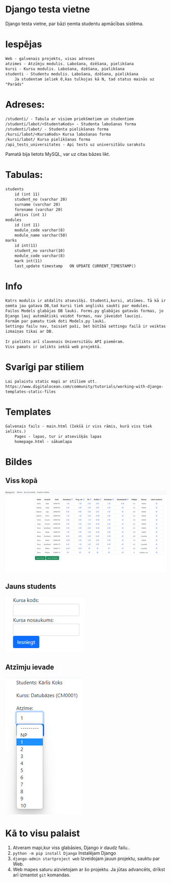 # Django testa vietne
Django testa vietne, par bāzi ņemta studentu apmācības sistēma.

# Iespējas
    Web - galvenais projekts, visas adreses
    atzimes - Atzīmju modulis. Labošana, dzēšana, pielikšana
    kursi - Kursu modulis. Labošana, dzēšana, pielikšana
    studenti - Studentu modulis. Labošana, dzēšana, pielikšana
        Ja studentam ieliek 0,kas tulkojas kā N, tad status mainās uz "Parāds"
# Adreses: 
    /studenti/ - Tabula ar visiem priekšmetiem un studentiem
    /studenti/labot/<StudentaKods> - Studenta labošanas forma
    /studenti/labot/ - Studenta pielikšanas forma
    /kursi/labot/<KursaKods> Kursa labošanas forma
    /kursi/labot/ Kursa pielikšanas forma
    /api_tests_universitates - Api tests uz universitāšu sarakstu


Pamatā bija lietots MySQL, var uz citas bāzes likt.
# Tabulas:
    students
        id (int 11)
        student_no (varchar 20)
        surname (varchar 20)
        forename (varchar 20)
        aktivs (int 1)
    modules
        id (int 11)
        module_code varchar(8)
        module_name varchar(50)
    marks
        id int(11)
        student_no varchar(10)
        module_code	varchar(8)	
        mark int(11)
        last_update timestamp	ON UPDATE CURRENT_TIMESTAMP()	
# Info 
    Katrs modulis ir atdalīts atsevišķi. Studenti,kursi, atzīmes. Tā kā ir ņemta jau gatava DB,tad kursi tiek angliski saukti par modules.
    Failos Models glabājas DB lauki. Forms.py glabājas gatavās formas, jo Django ļauj automātiski veidot formas, nav jāveidot lauciņi.
    Formām par pamatu tiek doti Models.py lauki.
    Settingu failu nav, taisiet paši, bet būtībā settingu failā ir veiktas izmaiņas tikai ar DB.

    Ir pielikts arī slavenais Universitāšu API piemēram.
    Viss pamats ir ielikts iekšā web projektā.

#   Svarīgi par stiliem 
    Lai palaistu static mapi ar stiliem utt. https://www.digitalocean.com/community/tutorials/working-with-django-templates-static-files

# Templates
    Galvenais fails - main.html (Iekšā ir viss rāmis, kurā viss tiek ielikts.)
        Pages - lapas, tur ir atsevišķās lapas
        homepage.html - sākumlapa

# Bildes
## Viss kopā
![Viss kopā](/static/img/showcase/viss_kopa.png "Title")
## Jauns students
![Jauns students](/static/img/showcase/jauns_students.png "Title")
## Atzīmju ievade
![Jauns students](/static/img/showcase/labot_atzimi.png "Title")


# Kā to visu palaist

1. Atveram mapi,kur viss glabāsies, Django ir daudz failu..
2. `python -m pip install Django` Instalējam Django
3. `django-admin startproject web` Izveidojam jauun projektu, sauktu par Web.
4. Web mapes saturu aizvietojam ar šo projektu. Ja jūtas advancēts, drīkst arī izmantot `git` komandas.
